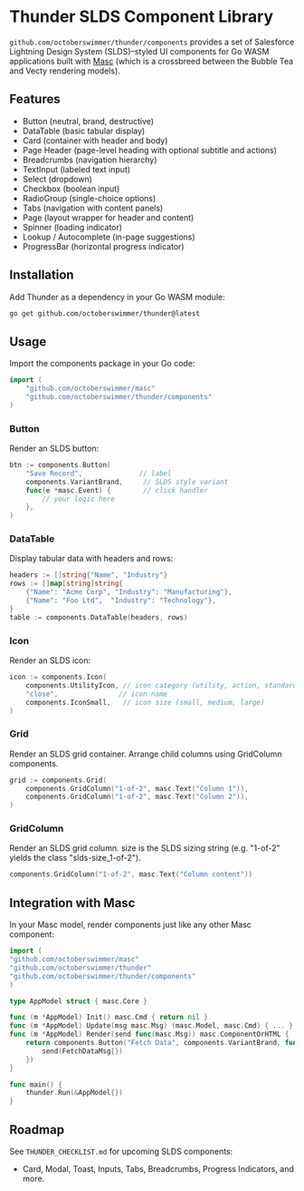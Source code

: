 # Thunder SLDS Component Library

`github.com/octoberswimmer/thunder/components` provides a set of Salesforce Lightning Design System (SLDS)–styled UI components for Go WASM applications built with [Masc](https://github.com/octoberswimmer/masc) (which is a crossbreed between the Bubble Tea and Vecty rendering models).

## Features
- Button (neutral, brand, destructive)
- DataTable (basic tabular display)
- Card (container with header and body)
- Page Header (page-level heading with optional subtitle and actions)
- Breadcrumbs (navigation hierarchy)
- TextInput (labeled text input)
- Select (dropdown)
- Checkbox (boolean input)
 - RadioGroup (single-choice options)
 - Tabs (navigation with content panels)
- Page (layout wrapper for header and content)
- Spinner (loading indicator)
- Lookup / Autocomplete (in-page suggestions)
- ProgressBar (horizontal progress indicator)
  
## Installation
Add Thunder as a dependency in your Go WASM module:
```sh
go get github.com/octoberswimmer/thunder@latest
```

## Usage
Import the components package in your Go code:
```go
import (
    "github.com/octoberswimmer/masc"
    "github.com/octoberswimmer/thunder/components"
)
```

### Button
Render an SLDS button:
```go
btn := components.Button(
    "Save Record",              // label
    components.VariantBrand,     // SLDS style variant
    func(e *masc.Event) {        // click handler
        // your logic here
    },
)
```

### DataTable
Display tabular data with headers and rows:
```go
headers := []string{"Name", "Industry"}
rows := []map[string]string{
    {"Name": "Acme Corp", "Industry": "Manufacturing"},
    {"Name": "Foo Ltd",  "Industry": "Technology"},
}
table := components.DataTable(headers, rows)
```

### Icon
Render an SLDS icon:
```go
icon := components.Icon(
    components.UtilityIcon, // icon category (utility, action, standard)
    "close",               // icon name
    components.IconSmall,   // icon size (small, medium, large)
)
```

### Grid
Render an SLDS grid container. Arrange child columns using GridColumn components.

```go
grid := components.Grid(
    components.GridColumn("1-of-2", masc.Text("Column 1")),
    components.GridColumn("1-of-2", masc.Text("Column 2")),
)
```

### GridColumn
Render an SLDS grid column. size is the SLDS sizing string (e.g. "1-of-2" yields the class "slds-size_1-of-2").

```go
components.GridColumn("1-of-2", masc.Text("Column content"))
```
## Integration with Masc
In your Masc model, render components just like any other Masc component:

```go
import (
"github.com/octoberswimmer/masc"
"github.com/octoberswimmer/thunder"
"github.com/octoberswimmer/thunder/components"
)

type AppModel struct { masc.Core }

func (m *AppModel) Init() masc.Cmd { return nil }
func (m *AppModel) Update(msg masc.Msg) (masc.Model, masc.Cmd) { ... }
func (m *AppModel) Render(send func(masc.Msg)) masc.ComponentOrHTML {
    return components.Button("Fetch Data", components.VariantBrand, func(e *masc.Event) {
        send(FetchDataMsg{})
    })
}

func main() {
    thunder.Run(&AppModel{})
}
```

## Roadmap
See `THUNDER_CHECKLIST.md` for upcoming SLDS components:
- Card, Modal, Toast, Inputs, Tabs, Breadcrumbs, Progress Indicators, and more.
